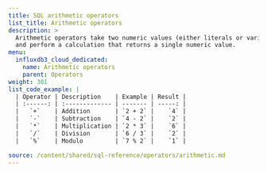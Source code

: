 ```yaml
---
title: SQL arithmetic operators
list_title: Arithmetic operators
description: >
  Arithmetic operators take two numeric values (either literals or variables)
  and perform a calculation that returns a single numeric value.
menu:
  influxdb3_cloud_dedicated:
    name: Arithmetic operators
    parent: Operators
weight: 301
list_code_example: |
  | Operator | Description    | Example | Result |
  | :------: | :------------- | ------- | -----: |
  |   `+`    | Addition       | `2 + 2` |    `4` |
  |   `-`    | Subtraction    | `4 - 2` |    `2` |
  |   `*`    | Multiplication | `2 * 3` |    `6` |
  |   `/`    | Division       | `6 / 3` |    `2` |
  |   `%`    | Modulo         | `7 % 2` |    `1` |

source: /content/shared/sql-reference/operators/arithmetic.md
---
```


<!-- 
The content of this page is at /content/shared/sql-reference/operators/arithmetic.md
-->
